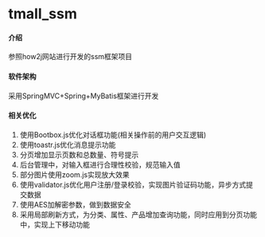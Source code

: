 # tmall_ssm

#### 介绍
参照how2j网站进行开发的ssm框架项目

#### 软件架构
采用SpringMVC+Spring+MyBatis框架进行开发

#### 相关优化
1.  使用Bootbox.js优化对话框功能(相关操作前的用户交互逻辑)
2.  使用toastr.js优化消息提示功能
3.  分页增加显示页数和总数量、符号提示
4.  后台管理中，对输入框进行合理性校验，规范输入值
5.  部分图片使用zoom.js实现放大效果
6.  使用validator.js优化用户注册/登录校验，实现图片验证码功能，异步方式提交数据
7.  使用AES加解密参数，做到数据安全
8.  采用局部刷新方式，为分类、属性、产品增加查询功能，同时应用到分页功能中，实现上下移动功能

